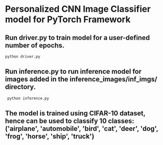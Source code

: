 # Personalized CNN Image Classifier model for PyTorch Framework

## Run driver.py to train model for a user-defined number of epochs.
```python driver.py```
## Run inference.py to run inference model for images added in the inference_images/inf_imgs/ directory.
``` python inference.py```
## The model is trained using CIFAR-10 dataset, hence can be used to classify 10 classes: ('airplane', 'automobile', 'bird', 'cat', 'deer', 'dog', 'frog', 'horse', 'ship', 'truck')
